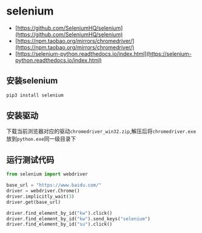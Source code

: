 # selenium

- [https://github.com/SeleniumHQ/selenium](https://github.com/SeleniumHQ/selenium)
- [https://npm.taobao.org/mirrors/chromedriver/](https://npm.taobao.org/mirrors/chromedriver/)
- [https://selenium-python.readthedocs.io/index.html](https://selenium-python.readthedocs.io/index.html)

## 安装selenium

```bash
pip3 install selenium
```

## 安装驱动

下载当前浏览器对应的驱动`chromedriver_win32.zip`,解压后将`chromedriver.exe`放到`python.exe`同一级目录下

## 运行测试代码

```py
from selenium import webdriver

base_url = "https://www.baidu.com/"
driver = webdriver.Chrome()
driver.implicitly_wait(3)
driver.get(base_url)

driver.find_element_by_id("kw").click()
driver.find_element_by_id("kw").send_keys("selenium")
driver.find_element_by_id("su").click()
```
